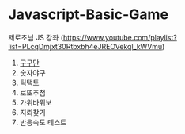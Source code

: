 # Javascript-Basic-Game
제로초님 JS 강좌 (https://www.youtube.com/playlist?list=PLcqDmjxt30Rtbxbh4eJREOVekql_kWVmu)
<ol>
  <li><a href="https://ji-silver.github.io/Javascript-Basic-Game/1.%EA%B5%AC%EA%B5%AC%EB%8B%A8/">구구단</a></li>
  <li>숫자야구</li>
  <li>틱택토</li>
  <li>로또추첨</li>
  <li>가위바위보</li>
  <li>지뢰찾기</li>
  <li>반응속도 테스트</li>
</ol>
